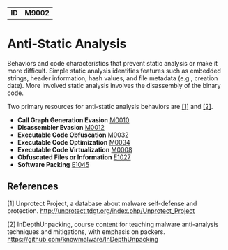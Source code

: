 |||
|--|-----|
|**ID**|**M9002**|

# Anti-Static Analysis
Behaviors and code characteristics that prevent static analysis or make it more difficult. Simple static analysis identifies features such as embedded strings, header information, hash values, and file metadata (e.g., creation date). More involved static analysis involves the disassembly of the binary code.

Two primary resources for anti-static analysis behaviors are [[1]](#1) and [[2]](#2).

* **Call Graph Generation Evasion** [M0010](https://github.com/MBCProject/mbc-markdown/blob/master/anti-static-analysis/evade-call-graph.md)
* **Disassembler Evasion** [M0012](https://github.com/MBCProject/mbc-markdown/blob/master/anti-static-analysis/evade-disassembler.md)
* **Executable Code Obfuscation** [M0032](https://github.com/MBCProject/mbc-markdown/blob/master/anti-static-analysis/exe-code-obfuscate.md)
* **Executable Code Optimization** [M0034](https://github.com/MBCProject/mbc-markdown/blob/master/anti-static-analysis/exe-code-optimize.md)
* **Executable Code Virtualization** [M0008](https://github.com/MBCProject/mbc-markdown/blob/master/anti-static-analysis/exe-code-virtualize.md)
* **Obfuscated Files or Information** [E1027](https://github.com/MBCProject/mbc-markdown/blob/master/defense-evasion/obfuscate-files.md)
* **Software Packing** [E1045](https://github.com/MBCProject/mbc-markdown/blob/master/anti-static-analysis/software-packing.md)


References
----------
<a name="1">[1]</a> Unprotect Project, a database about malware self-defense and protection. http://unprotect.tdgt.org/index.php/Unprotect_Project

<a name="2">[2]</a> InDepthUnpacking, course content for teaching malware anti-analysis techniques and mitigations, with emphasis on packers. https://github.com/knowmalware/InDepthUnpacking
